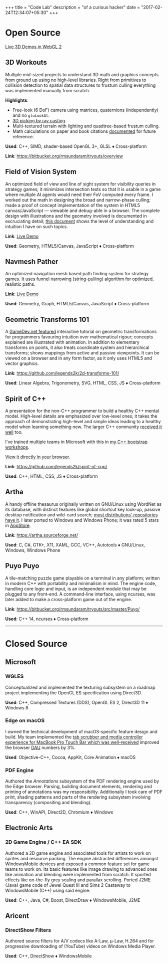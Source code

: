 +++
title = "Code Lab"
description = "of a curious hacker"
date = "2017-02-24T12:34:07+05:30"
+++

# Open Source

[Live 3D Demos in WebGL 2][demos]

## 3D Workouts

Multiple mid-sized projects to understand 3D math and graphics concepts from ground up using no high-level libraries.  Right from primitives to collision detection to spatial data structures to frustum culling everything was implemented manually from scratch.

**Highlights**:

* Free-look (6 DoF) camera using matrices, quaternions (independently) and no `gluLookAt`.
* [3D picking by ray casting][picking].
* Multi-textured terrain with lighting and quadtree-based frustum culling.
* Math calculations on paper and book citations [documented][board-calculations] for future reference.

**Used**: C++, SIMD, shader-based OpenGL 3+, GLSL ♦ Cross-platform

**Link**: https://bitbucket.org/rmsundaram/tryouts/overview

[board-calculations]: https://bitbucket.org/rmsundaram/tryouts/src/master/CG/Calculations
[demos]: https://legends2k.github.io/projects/demos/
[picking]: https://legends2k.github.io/3d-picking

## Field of Vision System

  An optimized field of view and line of sight system for visibility queries in strategy games; it minimizes intersection tests so that it is usable in a game where multiple AI agents would need their FoV computed every frame.  I worked out the math in designing the broad and narrow-phase culling; made a proof of concept implementation of the system in HTML5 canvas/JavaScript — viewable and debug-able in a browser.  The complete design with illustrations and the geometry involved is documented in excruciating detail; [this document][2d-fov-doc] shows the level of understanding and intuition I have on such topics.

**Link**: [Live Demo](https://legends2k.github.io/2d-fov)

**Used**: Geometry, HTML5/Canvas, JavaScript ♦ Cross-platform

[2d-fov-doc]: https://legends2k.github.io/2d-fov/design.html

## Navmesh Pather

  An optimized navigation mesh based path finding system for strategy games.  It uses funnel narrowing (string-pulling) algorithm for optimized, realistic paths.

**Link**: [Live Demo](https://bbcdn.githack.com/rmsundaram/tryouts/raw/dev/CG/WebGL/NavmeshPather/centroid/level.html)

**Used**: Geometry, Graph, HTML5/Canvas, JavaScript ♦ Cross-platform

## Geometric Transforms 101

  A [GameDev.net featured](http://www.gamedev.net/page/resources/_/technical/math-and-physics/2d-transforms-101-r4212) interactive tutorial on geometric transformations for programmers favouring intuition over mathematical rigour; concepts explained are illustrated with animation.  In addition to elementary transforms on points, it also treats coordinate system and hierarchical transforms; shows mappings from active and passive viewpoints.  It can be viewed on a browser and in any form factor, as it only uses HTML5 and vector graphics.

**Link**: https://github.com/legends2k/2d-transforms-101/

**Used**: Linear Algebra, Trigonometry, SVG, HTML, CSS, JS ♦ Cross-platform

## Spirit of C++

A presentation for the non-C++ programmer to build a healthy C++ mental model. High-level details are emphasized over low-level ones; it takes the approach of demonstrating high-level and simple ideas leading to a healthy model when learning something new.  The larger C++ community [received it well][spirit-reddit] too.

I've trained multiple teams in Microsoft with this in [my C++ bootstrap workshops][inker].

[View it directly in your browser][spirit-of-cpp].

**Link**: https://github.com/legends2k/spirit-of-cpp/

**Used**: C++, HTML, CSS, JS ♦ Cross-platform

[spirit-of-cpp]: https://legends2k.github.io/spirit-of-cpp
[spirit-reddit]: https://www.reddit.com/r/cpp/comments/da4xrd/spirit_of_c/
[inker]: https://github.com/sundaramramaswamy/inker

## Artha

  A handy offline thesaurus originally written on GNU/Linux using WordNet as its database, with distinct features like global shortcut key look-up, passive desktop notification and wild-card search; [most distributions' repositories have it][artha-pkg].  I later ported to Windows and Windows Phone; it was rated 5 stars in [AppStore](https://www.microsoft.com/en-US/store/Apps/Artha-The-Open-Thesaurus/9NBLGGH0DBNB).

**Link**: https://artha.sourceforge.net/

**Used**: C, C#, GTK+, X11, XAML, GCC, VC++, Autotools ♦ GNU/Linux, Windows, Windows Phone

[artha-pkg]: https://pkgs.org/search/?q=artha

## Puyo Puyo

  A tile-matching puzzle game playable on a terminal in any platform; written in modern C++ with portability and minimalism in mind.  The engine code, handling core logic and input, is an independent module that may be plugged to any front-end.  A command-line interface, using ncurses, was later added to make a cross-platform game out of the engine.

**Link**: https://bitbucket.org/rmsundaram/tryouts/src/master/Puyo/

**Used**: C++ 14, ncurses ♦ Cross-platform

--------------------

# Closed Source

## Microsoft

### WGLES

Conceptualized and implemented the texturing subsystem on a roadmap project implementing the OpenGL ES specification using Direct3D.

**Used**: C++, Compressed Textures (DDS), OpenGL ES 2, Direct3D 11 ♦ Windows 8

### Edge on macOS

I owned the technical development of macOS-specific feature design and build.  My team implemented the [tab scrubber and media controller experience for MacBook Pro Touch Bar which was well-received][touchbar-blog] improved the browser [DAU][] numbers by 3%.

**Used**: Objective-C++, Cocoa, AppKit, Core Animation ♦ macOS

[touchbar-blog]: https://techcommunity.microsoft.com/t5/articles/try-the-revamped-touch-bar-experience-on-microsoft-edge-on-mac/m-p/1061372
[dau]: https://en.wikipedia.org/wiki/Active_users

### PDF Engine

Authored the _Annotations_ subsystem of the PDF rendering engine used by the Edge browser.  Parsing, building document elements, rendering and printing of annotations was my responsibility.  Additionally I took care of PDF print, shading patterns and parts of the rendering subsystem involving transparency (compositing and blending).

**Used**: C++, WinAPI, Direct2D, Chromium ♦ Windows

## Electronic Arts

### 2D Game Engine / C++ EA SDK

Authored a 2D game engine and associated tools for artists to work on sprites and resource packing.  The engine abstracted differences amongst WindowsMobile devices and exposed a common feature set for game teams to work on.  Its basic features like image drawing to advanced ones like animation and blending were implemented from scratch.  It sported effects like on-the-fly grey scaling and parallax scrolling.  Ported J2ME (Java) game code of Jewel Quest III and Sims 2 Castaway to WindowsMobile (C++) using said engine.

**Used**: C++, Java, C#, Boost, DirectDraw ♦ WindowsMobile, J2ME

## Aricent

### DirectShow Filters

Authored source filters for A/V codecs like A-Law, μ-Law, H.264 and for progressive downloading of (YouTube) videos on Windows Media Player.

**Used**: C++, DirectShow ♦ WindowsMobile
